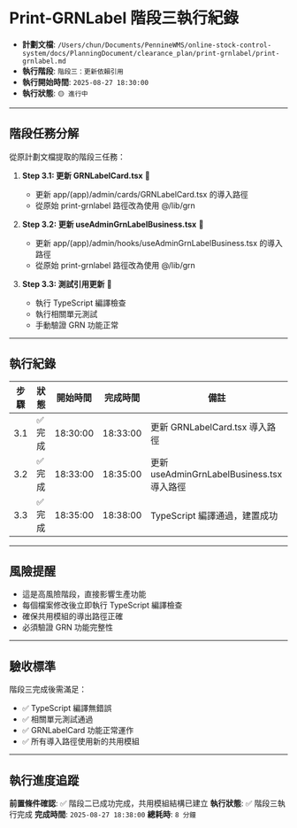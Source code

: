 # Print-GRNLabel 階段三執行紀錄

- **計劃文檔**: `/Users/chun/Documents/PennineWMS/online-stock-control-system/docs/PlanningDocument/clearance_plan/print-grnlabel/print-grnlabel.md`
- **執行階段**: `階段三：更新依賴引用`
- **執行開始時間**: `2025-08-27 18:30:00`
- **執行狀態**: `🟡 進行中`

---

## 階段任務分解

從原計劃文檔提取的階段三任務：

1. **Step 3.1: 更新 GRNLabelCard.tsx** 🔴
   - 更新 app/(app)/admin/cards/GRNLabelCard.tsx 的導入路徑
   - 從原始 print-grnlabel 路徑改為使用 @/lib/grn

2. **Step 3.2: 更新 useAdminGrnLabelBusiness.tsx** 🔴
   - 更新 app/(app)/admin/hooks/useAdminGrnLabelBusiness.tsx 的導入路徑
   - 從原始 print-grnlabel 路徑改為使用 @/lib/grn

3. **Step 3.3: 測試引用更新** 🔴
   - 執行 TypeScript 編譯檢查
   - 執行相關單元測試
   - 手動驗證 GRN 功能正常

---

## 執行紀錄

| 步驟 | 狀態 | 開始時間 | 完成時間 | 備註 |
|------|------|----------|----------|------|
| 3.1 | ✅ 完成 | 18:30:00 | 18:33:00 | 更新 GRNLabelCard.tsx 導入路徑 |
| 3.2 | ✅ 完成 | 18:33:00 | 18:35:00 | 更新 useAdminGrnLabelBusiness.tsx 導入路徑 |
| 3.3 | ✅ 完成 | 18:35:00 | 18:38:00 | TypeScript 編譯通過，建置成功 |

---

## 風險提醒

- 這是高風險階段，直接影響生產功能
- 每個檔案修改後立即執行 TypeScript 編譯檢查
- 確保共用模組的導出路徑正確
- 必須驗證 GRN 功能完整性

---

## 驗收標準

階段三完成後需滿足：

- ✅ TypeScript 編譯無錯誤
- ✅ 相關單元測試通過
- ✅ GRNLabelCard 功能正常運作
- ✅ 所有導入路徑使用新的共用模組

---

## 執行進度追蹤

**前置條件確認**: ✅ 階段二已成功完成，共用模組結構已建立
**執行狀態**: ✅ 階段三執行完成
**完成時間**: `2025-08-27 18:38:00`
**總耗時**: `8 分鐘`